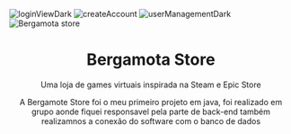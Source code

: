 ![loginViewDark](https://user-images.githubusercontent.com/104937145/229521400-59b73dd8-d235-43be-856d-fdc3af7044b0.png)
![createAccount](https://user-images.githubusercontent.com/104937145/229521405-4b98d91b-c4fd-47db-887a-80aa77d5d911.png)
![userManagementDark](https://user-images.githubusercontent.com/104937145/229521409-69e71e69-0308-4abd-be13-1609a409885c.jpeg)
![Bergamota store](https://user-images.githubusercontent.com/104937145/229521415-5769e131-dae9-4923-a08d-a1dcbc6b61bf.png)
<h1 align="center">Bergamota Store</h1>
<p align="center">Uma loja de games virtuais inspirada na Steam e Epic Store</p>
<p align="center">A Bergamote Store foi o meu primeiro projeto em java, foi realizado em grupo aonde fiquei responsavel pela parte de back-end também realizamnos a conexão do software com o banco de dados</p>
